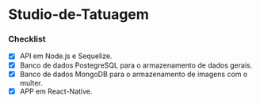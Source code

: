 # Studio-de-Tatuagem

### Checklist
- [x] API em Node.js e Sequelize.
- [x] Banco de dados PostegreSQL para o armazenamento de dados gerais.
- [x] Banco de dados MongoDB para o armazenamento de imagens com o multer.
- [x] APP em React-Native.

